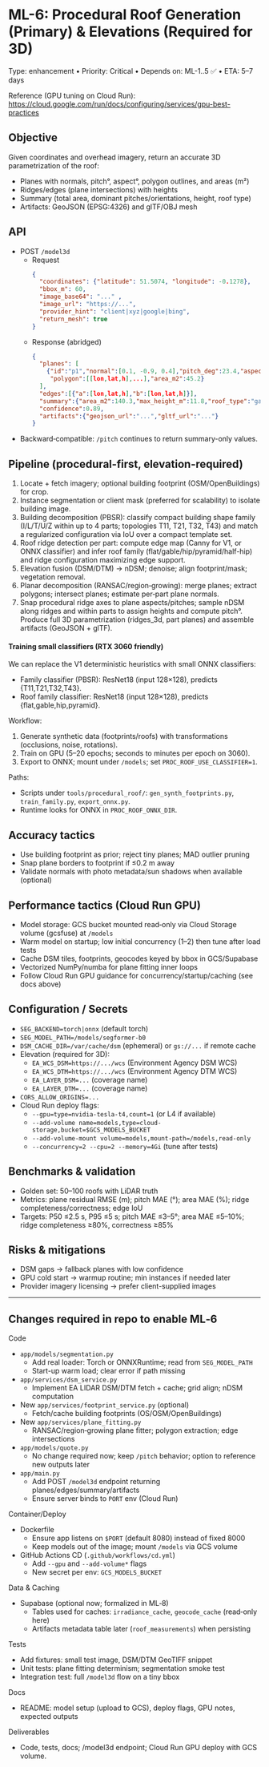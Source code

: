 # ML-6: Procedural Roof Generation (Primary) & Elevations (Required for 3D)

Type: enhancement • Priority: Critical • Depends on: ML-1..5 ✅ • ETA: 5–7 days

Reference (GPU tuning on Cloud Run): https://cloud.google.com/run/docs/configuring/services/gpu-best-practices

## Objective
Given coordinates and overhead imagery, return an accurate 3D parametrization of the roof:
- Planes with normals, pitch°, aspect°, polygon outlines, and areas (m²)
- Ridges/edges (plane intersections) with heights
- Summary (total area, dominant pitches/orientations, height, roof type)
- Artifacts: GeoJSON (EPSG:4326) and glTF/OBJ mesh

## API
- POST `/model3d`
  - Request
    ```json
    {
      "coordinates": {"latitude": 51.5074, "longitude": -0.1278},
      "bbox_m": 60,
      "image_base64": "..." ,
      "image_url": "https://...",  
      "provider_hint": "client|xyz|google|bing",
      "return_mesh": true
    }
    ```
  - Response (abridged)
    ```json
    {
      "planes": [
        {"id":"p1","normal":[0.1, -0.9, 0.4],"pitch_deg":23.4,"aspect_deg":178.0,
         "polygon":[[lon,lat,h],...],"area_m2":45.2}
      ],
      "edges":[{"a":[lon,lat,h],"b":[lon,lat,h]}],
      "summary":{"area_m2":140.3,"max_height_m":11.8,"roof_type":"gabled"},
      "confidence":0.89,
      "artifacts":{"geojson_url":"...","gltf_url":"..."}
    }
    ```
- Backward‐compatible: `/pitch` continues to return summary-only values.

## Pipeline (procedural-first, elevation-required)
1) Locate + fetch imagery; optional building footprint (OSM/OpenBuildings) for crop.
2) Instance segmentation or client mask (preferred for scalability) to isolate building image.
3) Building decomposition (PBSR): classify compact building shape family (I/L/T/U/Z within up to 4 parts; topologies T11, T21, T32, T43) and match a regularized configuration via IoU over a compact template set.
4) Roof ridge detection per part: compute edge map (Canny for V1, or ONNX classifier) and infer roof family (flat/gable/hip/pyramid/half-hip) and ridge configuration maximizing edge support.
5) Elevation fusion (DSM/DTM) → nDSM; denoise; align footprint/mask; vegetation removal.
6) Planar decomposition (RANSAC/region‑growing): merge planes; extract polygons; intersect planes; estimate per‑part plane normals.
7) Snap procedural ridge axes to plane aspects/pitches; sample nDSM along ridges and within parts to assign heights and compute pitch°. Produce full 3D parametrization (ridges_3d, part planes) and assemble artifacts (GeoJSON + glTF).

#### Training small classifiers (RTX 3060 friendly)
We can replace the V1 deterministic heuristics with small ONNX classifiers:

- Family classifier (PBSR): ResNet18 (input 128×128), predicts {T11,T21,T32,T43}.
- Roof family classifier: ResNet18 (input 128×128), predicts {flat,gable,hip,pyramid}.

Workflow:
1) Generate synthetic data (footprints/roofs) with transformations (occlusions, noise, rotations).
2) Train on GPU (5–20 epochs; seconds to minutes per epoch on 3060).
3) Export to ONNX; mount under `/models`; set `PROC_ROOF_USE_CLASSIFIER=1`.

Paths:
- Scripts under `tools/procedural_roof/`: `gen_synth_footprints.py`, `train_family.py`, `export_onnx.py`.
- Runtime looks for ONNX in `PROC_ROOF_ONNX_DIR`.

## Accuracy tactics
- Use building footprint as prior; reject tiny planes; MAD outlier pruning
- Snap plane borders to footprint if ≤0.2 m away
- Validate normals with photo metadata/sun shadows when available (optional)

## Performance tactics (Cloud Run GPU)
- Model storage: GCS bucket mounted read‑only via Cloud Storage volume (gcsfuse) at `/models`
- Warm model on startup; low initial concurrency (1–2) then tune after load tests
- Cache DSM tiles, footprints, geocodes keyed by bbox in GCS/Supabase
- Vectorized NumPy/numba for plane fitting inner loops
- Follow Cloud Run GPU guidance for concurrency/startup/caching (see docs above)

## Configuration / Secrets
- `SEG_BACKEND=torch|onnx` (default torch)
- `SEG_MODEL_PATH=/models/segformer-b0`
- `DSM_CACHE_DIR=/var/cache/dsm` (ephemeral) or `gs://...` if remote cache
- Elevation (required for 3D):
  - `EA_WCS_DSM=https://.../wcs` (Environment Agency DSM WCS)
  - `EA_WCS_DTM=https://.../wcs` (Environment Agency DTM WCS)
  - `EA_LAYER_DSM=...` (coverage name)
  - `EA_LAYER_DTM=...` (coverage name)
- `CORS_ALLOW_ORIGINS=...`
- Cloud Run deploy flags:
  - `--gpu=type=nvidia-tesla-t4,count=1` (or L4 if available)
  - `--add-volume name=models,type=cloud-storage,bucket=$GCS_MODELS_BUCKET`
  - `--add-volume-mount volume=models,mount-path=/models,read-only`
  - `--concurrency=2 --cpu=2 --memory=4Gi` (tune after tests)

## Benchmarks & validation
- Golden set: 50–100 roofs with LiDAR truth
- Metrics: plane residual RMSE (m); pitch MAE (°); area MAE (%); ridge completeness/correctness; edge IoU
- Targets: P50 ≤2.5 s, P95 ≤5 s; pitch MAE ≤3–5°; area MAE ≤5–10%; ridge completeness ≥80%, correctness ≥85%

## Risks & mitigations
- DSM gaps → fallback planes with low confidence
- GPU cold start → warmup routine; min instances if needed later
- Provider imagery licensing → prefer client-supplied images

---

## Changes required in repo to enable ML‑6

Code
- `app/models/segmentation.py`
  - Add real loader: Torch or ONNXRuntime; read from `SEG_MODEL_PATH`
  - Start-up warm load; clear error if path missing
- `app/services/dsm_service.py`
  - Implement EA LIDAR DSM/DTM fetch + cache; grid align; nDSM computation
- New `app/services/footprint_service.py` (optional)
  - Fetch/cache building footprints (OS/OSM/OpenBuildings)
- New `app/services/plane_fitting.py`
  - RANSAC/region‑growing plane fitter; polygon extraction; edge intersections
- `app/models/quote.py`
  - No change required now; keep `/pitch` behavior; option to reference new outputs later
- `app/main.py`
  - Add POST `/model3d` endpoint returning planes/edges/summary/artifacts
  - Ensure server binds to `PORT` env (Cloud Run)

Container/Deploy
- Dockerfile
  - Ensure app listens on `$PORT` (default 8080) instead of fixed 8000
  - Keep models out of the image; mount `/models` via GCS volume
- GitHub Actions CD (`.github/workflows/cd.yml`)
  - Add `--gpu` and `--add-volume*` flags
  - New secret per env: `GCS_MODELS_BUCKET`

Data & Caching
- Supabase (optional now; formalized in ML‑8)
  - Tables used for caches: `irradiance_cache`, `geocode_cache` (read‑only here)
  - Artifacts metadata table later (`roof_measurements`) when persisting

Tests
- Add fixtures: small test image, DSM/DTM GeoTIFF snippet
- Unit tests: plane fitting determinism; segmentation smoke test
- Integration test: full `/model3d` flow on a tiny bbox

Docs
- README: model setup (upload to GCS), deploy flags, GPU notes, expected outputs

Deliverables
- Code, tests, docs; /model3d endpoint; Cloud Run GPU deploy with GCS volume.